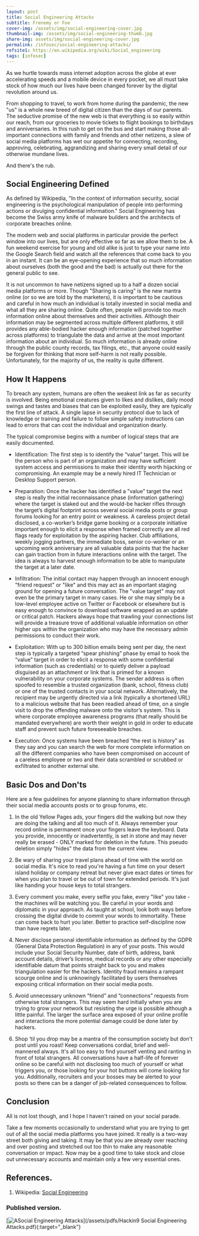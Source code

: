```yaml
---
layout: post
title: Social Engineering Attacks
subtitle: Frenemy or Foe
cover-img: /assets/img/social-engineering-cover.jpg
thumbnail-img: /assets/img/social-engineering-thumb.jpg
share-img: assets/img/social-engineering-cover.jpg
permalink: /infosec/social-engineering-attacks/
refsite1: https://en.wikipedia.org/wiki/Social_engineering
tags: [infosec]
---
```


As we hurtle towards mass internet adoption across the globe at ever accelerating speeds and a mobile device in every pocket, we all must take stock of how much our lives have been changed forever by the digital revolution around us.

From shopping to travel, to work from home during the pandemic, the new "us" is a whole new breed of digital citizen than the days of our parents. The seductive promise of the new web is that everything is so easily within our reach, from our groceries to movie tickets to flight bookings to birthdays and anniversaries. In this rush to get on the bus and start making those all-important connections with family and friends and other netizens, a slew of social media platforms has wet our appetite for connecting, recording, approving, celebrating, aggrandizing and sharing every small detail of our otherwise mundane lives. 

And there's the rub.

## Social Engineering Defined
As defined by Wikipedia, "In the context of information security, social engineering is the psychological manipulation of people into performing actions or divulging confidential information." Social Engineering has become the Swiss army knife of malware builders and the architects of corporate breaches online.

The modern web and social platforms in particular provide the perfect window into our lives, but are only effective so far as we allow them to be. A fun weekend exercise for young and old alike is just to type your name into the Google Search field and watch all the references that come back to you in an instant. It can be an eye-opening experience that so much information about ourselves (both the good and the bad) is actually out there for the general public to see.

It is not uncommon to have netizens signed up to a half a dozen social media platforms or more. Though "Sharing is caring" is the new mantra online (or so we are told by the marketers), it is important to be cautious and careful in how much an individual is totally invested in social media and what all they are sharing online. Quite often, people will provide too much information online about themselves and their activities. Although their information may be segmented across multiple different platforms, it still provides any able-bodied hacker enough information (patched together across platforms) to triangulate the data and arrive at the most important information about an individual. So much information is already online through the public county records, tax filings, etc., that anyone could easily be forgiven for thinking that more self-harm is not really possible. Unfortunately, for the majority of us, the reality is quite different.

## How It Happens

To breach any system, humans are often the weakest link as far as security is involved. Being emotional creatures given to likes and dislikes, daily mood swings and tastes and biases that can be exploited easily, they are typically the first line of attack. A single lapse in security protocol due to lack of knowledge or training and failure to follow simple safety instructions can lead to errors that can cost the individual and organization dearly.

The typical compromise begins with a number of logical steps that are easily documented.

- Identification: The first step is to identify the “value” target. This will be the person who is part of an organization and may have sufficient system access and permissions to make their identity worth hijacking or compromising. An example may be a newly hired IT Technician or Desktop Support person.
  
- Preparation: Once the hacker has identified a "value" target the next step is really the initial reconnaissance phase (information gathering) where the target is staked out and the would-be hacker rifles through the target’s digital footprint across several social media posts or group forums looking for an entry point or weakness. A careless project detail disclosed, a co-worker’s bridge game booking or a corporate initiative important enough to elicit a response when framed correctly are all red flags ready for exploitation by the aspiring hacker. Club affiliations, weekly jogging partners, the immediate boss, senior co-worker or an upcoming work anniversary are all valuable data points that the hacker can gain traction from in future interactions online with the target. The idea is always to harvest enough information to be able to manipulate the target at a later date.
  
- Infiltration: The initial contact may happen through an innocent enough "friend request" or "like" and this may act as an important staging ground for opening a future conversation. The "value target" may not even be the primary target in many cases. He or she may simply be a low-level employee active on Twitter or Facebook or elsewhere but is easy enough to convince to download software wrapped as an update or critical patch. Hackers always hope that trawling your connections list will provide a treasure trove of additional valuable information on other higher ups within the organization who may have the necessary admin permissions to conduct their work.
  
- Exploitation: With up to 300 billion emails being sent per day, the next step is typically a targeted “spear phishing” phase by email to hook the “value” target in order to elicit a response with some confidential information (such as credentials) or to quietly deliver a payload disguised as an attachment or link that is primed for a known vulnerability on your corporate systems. The sender address is often spoofed to resemble a trusted organization (bank, school, fitness club) or one of the trusted contacts in your social network. Alternatively, the recipient may be urgently directed via a link (typically a shortened URL) to a malicious website that has been readied ahead of time, on a single visit to drop the offending malware onto the visitor’s system. This is where corporate employee awareness programs (that really should be mandated everywhere) are worth their weight in gold in order to educate staff and prevent such future foreseeable breaches.
  
- Execution: Once systems have been breached “the rest is history” as they say and you can search the web for more complete information on all the different companies who have been compromised on account of a careless employee or two and their data scrambled or scrubbed or exfiltrated to another external site.

## Basic Dos and Don'ts

Here are a few guidelines for anyone planning to share information through their social media accounts posts or to group forums, etc.
  
1. In the old Yellow Pages ads, your fingers did the walking but now they are doing the talking and all too much of it. Always remember your record online is permanent once your fingers leave the keyboard. Data you provide, innocently or inadvertently, is set in stone and may never really be erased - ONLY marked for deletion in the future. This pseudo deletion simply "hides" the data from the current view.
   
2. Be wary of sharing your travel plans ahead of time with the world on social media. It's nice to read you're having a fun time on your desert island holiday or company retreat but never give exact dates or times for when you plan to travel or be out of town for extended periods. It's just like handing your house keys to total strangers.
   
3. Every comment you make, every selfie you fake, every "like" you take - the machines will be watching you. Be careful in your words and diplomatic in your approach. As taught at school, look both ways before crossing the digital divide to commit your words to immortality. These can come back to hurt you later. Better to practice self-discipline now than have regrets later.
   
4. Never disclose personal identifiable information as defined by the GDPR (General Data Protection Regulation) in any of your posts. This would include your Social Security Number, date of birth, address, bank account details, driver’s license, medical records or any other especially identifiable datum that points straight back to you and makes triangulation easier for the hackers. Identity fraud remains a rampant scourge online and is unknowingly facilitated by users themselves exposing critical information on their social media posts.
   
5. Avoid unnecessary unknown “friend” and “connections” requests from otherwise total strangers. This may seem hard initially when you are trying to grow your network but resisting the urge is possible although a little painful. The larger the surface area exposed of your online profile and interactions the more potential damage could be done later by hackers.
   
6. Shop ‘til you drop may be a mantra of the consumption society but don't post until you roast! Keep conversations cordial, brief and well-mannered always. It's all too easy to find yourself venting and ranting in front of total strangers. All conversations have a half-life of forever online so be careful with not disclosing too much of yourself or what triggers you, or those looking for your hot buttons will come looking for you. Additionally, recruiters and your bosses may be alerted to your posts so there can be a danger of job-related consequences to follow.

## Conclusion

All is not lost though, and I hope I haven't rained on your social parade.

Take a few moments occasionally to understand what you are trying to get out of all the social media platforms you have joined. It really is a two-way street both giving and taking. It may be that you are already over reaching and over posting and stretched out too thin to make any reasonable conversation or impact. Now may be a good time to take stock and close out unnecessary accounts and maintain only a few very essential ones.

## References.

1. Wikipedia: <a href="{{page.refsite1}}">Social Engineering</a>

### Published version.

[![ASocial Engineering Attacks](/assets/img/Hackin9-Social-Engineering-Attacks-cover.png)](/assets/pdfs/Hackin9 Social Engineering Attacks.pdf){:target="_blank"}

